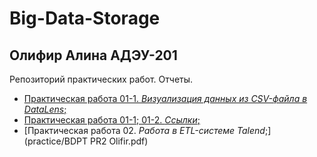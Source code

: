 # Big-Data-Storage
## Олифир Алина АДЭУ-201
Репозиторий практических работ. Отчеты.
- [Практическая работа 01-1. *Визуализация данных из CSV-файла в DataLens*;](practice/BDPT%20PR1%20Olifir.pdf)
- [Практическая работа 01-1; 01-2. *Ссылки*;](practice/links.md)
- [Практическая работа 02. *Работа в ETL-системе Talend*;](practice/BDPT PR2 Olifir.pdf)

